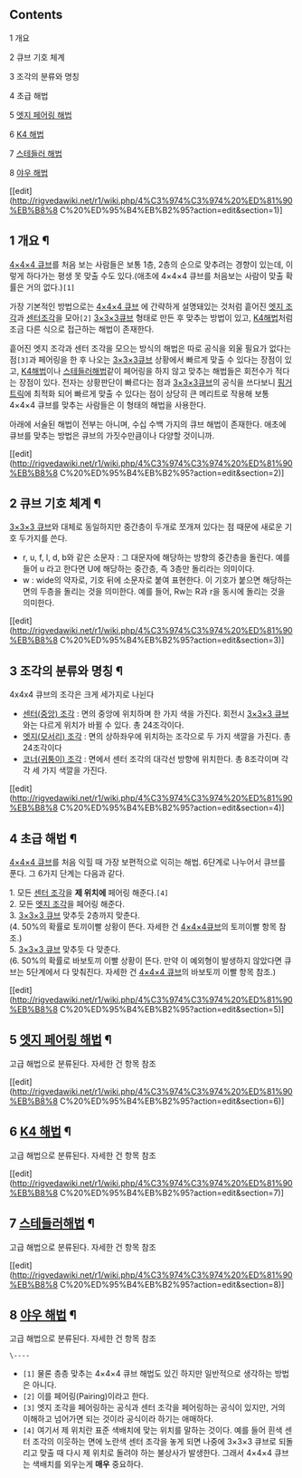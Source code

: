 ## Contents

    

1 개요

2 큐브 기호 체계

3 조각의 분류와 명칭

4 초급 해법

5 [엣지 페어링 해법](%EC%97%A3%EC%A7%80%20%ED%8E%98%EC%96%B4%EB%A7%81%20%ED%95%B4%EB%B2%95.md)

6 [K4 해법](K4%20%ED%95%B4%EB%B2%95.md)

7 [스테들러 해법](%EC%8A%A4%ED%85%8C%EB%93%A4%EB%9F%AC%20%ED%95%B4%EB%B2%95.md)

8 [야우 해법](%EC%95%BC%EC%9A%B0%20%ED%95%B4%EB%B2%95.md)

[[edit](http://rigvedawiki.net/r1/wiki.php/4%C3%974%C3%974%20%ED%81%90%EB%B8%8
C%20%ED%95%B4%EB%B2%95?action=edit&section=1)]

## 1 개요 ¶

[4×4×4 큐브](4%C3%974%C3%974%20%ED%81%90%EB%B8%8C.md)를 처음 보는 사람들은 보통 1층, 2층의
순으로 맞추려는 경향이 있는데, 이렇게 하다가는 평생 못 맞출 수도 있다.(애초에 4×4×4 큐브를 처음보는 사람이 맞출 확률은 거의
없다.)`[1]`

  

가장 기본적인 방법으로는 [4×4×4 큐브](4%C3%974%C3%974%20%ED%81%90%EB%B8%8C.md) 에 간략하게
설명돼있는 것처럼 흩어진 [엣지 조각](%EC%97%A3%EC%A7%80%20%EC%A1%B0%EA%B0%81.md)과 [센터조각](%EC%84%BC%ED%84%B0%20%EC%A1%B0%EA%B0%81.md)을 모아`[2]` [3×3×3큐브](3%C3%973%C3%973%20%ED%81%90%EB%B8%8C.md) 형태로 만든 후 맞추는 방법이 있고, [K4해법](K4%20%ED%95%B4%EB%B2%95.md)처럼 조금 다른 식으로 접근하는 해법이 존재한다.

  

흩어진 엣지 조각과 센터 조각을 모으는 방식의 해법은 따로 공식을 외울 필요가 없다는 점`[3]`과 페어링을 한 후 나오는 [3×3×3큐브](3%C3%973%C3%973%20%ED%81%90%EB%B8%8C.md) 상황에서 빠르게 맞출 수 있다는 장점이 있고, [K4해법](K4%20%ED%95%B4%EB%B2%95.md)이나 [스테들러해법](%EC%8A%A4%ED%85%8C%EB%93%A4%EB%9F%AC%20%ED%95%B4%EB%B2%95.md)같이 페어링을 하지
않고 맞추는 해법들은 회전수가 적다는 장점이 있다. 전자는 상황판단이 빠르다는 점과 [3×3×3큐브](3%C3%973%C3%973%20%ED%81%90%EB%B8%8C.md)의 공식을 쓰다보니 [핑거트릭](%ED%95%91%EA%B1%B0%20%ED%8A%B8%EB%A6%AD.md)에 최적화 되어 빠르게 맞출 수 있다는 점이 상당히
큰 메리트로 작용해 보통 4×4×4 큐브를 맞추는 사람들은 이 형태의 해법을 사용한다.

  

아래에 서술된 해법이 전부는 아니며, 수십 수백 가지의 큐브 해법이 존재한다. 애초에 큐브를 맞추는 방법은 큐브의 가짓수만큼이나 다양할
것이니까.

[[edit](http://rigvedawiki.net/r1/wiki.php/4%C3%974%C3%974%20%ED%81%90%EB%B8%8
C%20%ED%95%B4%EB%B2%95?action=edit&section=2)]

## 2 큐브 기호 체계 ¶

[3×3×3 큐브](3%C3%973%C3%973%20%ED%81%90%EB%B8%8C.md)와 대체로 동일하지만 중간층이 두개로 쪼개져
있다는 점 때문에 새로운 기호 두가지를 쓴다.  

  * r, u, f, l, d, b와 같은 소문자 : 그 대문자에 해당하는 방향의 중간층을 돌린다. 예를 들어 u 라고 한다면 U에 해당하는 중간층, 즉 3층만 돌리라는 의미이다.
  * w : wide의 약자로, 기호 뒤에 소문자로 붙여 표현한다. 이 기호가 붙으면 해당하는 면의 두층을 돌리는 것을 의미한다. 예를 들어, Rw는 R과 r을 동시에 돌리는 것을 의미한다.  

[[edit](http://rigvedawiki.net/r1/wiki.php/4%C3%974%C3%974%20%ED%81%90%EB%B8%8
C%20%ED%95%B4%EB%B2%95?action=edit&section=3)]

## 3 조각의 분류와 명칭 ¶

4x4x4 큐브의 조각은 크게 세가지로 나뉜다  

  * [센터(중앙) 조각](%EC%84%BC%ED%84%B0%20%EC%A1%B0%EA%B0%81.md) : 면의 중앙에 위치하며 한 가지 색을 가진다. 회전시 [3×3×3 큐브](3%C3%973%C3%973%20%ED%81%90%EB%B8%8C.md)와는 다르게 위치가 바뀔 수 있다. 총 24조각이다.
  * [엣지(모서리) 조각](%EC%97%A3%EC%A7%80%20%EC%A1%B0%EA%B0%81.md) : 면의 상하좌우에 위치하는 조각으로 두 가지 색깔을 가진다. 총 24조각이다
  * [코너(귀퉁이) 조각](%EC%BD%94%EB%84%88%20%EC%A1%B0%EA%B0%81.md) : 면에서 센터 조각의 대각선 방향에 위치한다. 총 8조각이며 각각 세 가지 색깔을 가진다.   

[[edit](http://rigvedawiki.net/r1/wiki.php/4%C3%974%C3%974%20%ED%81%90%EB%B8%8
C%20%ED%95%B4%EB%B2%95?action=edit&section=4)]

## 4 초급 해법 ¶

[4×4×4 큐브](4%C3%974%C3%974%20%ED%81%90%EB%B8%8C.md)를 처음 익힐 때 가장 보편적으로 익히는
해법. 6단계로 나누어서 큐브를 푼다. 그 6가지 단계는 다음과 같다.

  

1\. 모든 [센터 조각](%EC%84%BC%ED%84%B0%20%EC%A1%B0%EA%B0%81.md)을 **제 위치에** 페어링
해준다.`[4]`  
2\. 모든 [엣지 조각](%EC%97%A3%EC%A7%80%20%EC%A1%B0%EA%B0%81.md)을 페어링 해준다.  
3\. [3×3×3 큐브](3%C3%973%C3%973%20%ED%81%90%EB%B8%8C.md) 맞추듯 2층까지 맞춘다.  
(4. 50%의 확률로 토끼이빨 상황이 뜬다. 자세한 건 [4×4×4큐브](4%C3%974%C3%974%20%ED%81%90%EB%B8%8C.md)의 토끼이빨 항목 참조.)  
5\. [3×3×3 큐브](3%C3%973%C3%973%20%ED%81%90%EB%B8%8C.md) 맞추듯 다 맞춘다.  
(6. 50%의 확률로 바보토끼 이빨 상황이 뜬다. 만약 이 예외형이 발생하지 않았다면 큐브는 5단계에서 다 맞춰진다. 자세한 건
[4×4×4 큐브](4%C3%974%C3%974%20%ED%81%90%EB%B8%8C.md)의 바보토끼 이빨 항목 참조.)

[[edit](http://rigvedawiki.net/r1/wiki.php/4%C3%974%C3%974%20%ED%81%90%EB%B8%8
C%20%ED%95%B4%EB%B2%95?action=edit&section=5)]

## 5 [엣지 페어링 해법](%EC%97%A3%EC%A7%80%20%ED%8E%98%EC%96%B4%EB%A7%81%20%ED%95%B4%EB%B2%95.md) ¶

고급 해법으로 분류된다. 자세한 건 항목 참조

[[edit](http://rigvedawiki.net/r1/wiki.php/4%C3%974%C3%974%20%ED%81%90%EB%B8%8
C%20%ED%95%B4%EB%B2%95?action=edit&section=6)]

## 6 [K4 해법](K4%20%ED%95%B4%EB%B2%95.md) ¶

고급 해법으로 분류된다. 자세한 건 항목 참조

[[edit](http://rigvedawiki.net/r1/wiki.php/4%C3%974%C3%974%20%ED%81%90%EB%B8%8
C%20%ED%95%B4%EB%B2%95?action=edit&section=7)]

## 7 [스테들러해법](%EC%8A%A4%ED%85%8C%EB%93%A4%EB%9F%AC%20%ED%95%B4%EB%B2%95.md) ¶

고급 해법으로 분류된다. 자세한 건 항목 참조

[[edit](http://rigvedawiki.net/r1/wiki.php/4%C3%974%C3%974%20%ED%81%90%EB%B8%8
C%20%ED%95%B4%EB%B2%95?action=edit&section=8)]

## 8 [야우 해법](%EC%95%BC%EC%9A%B0%20%ED%95%B4%EB%B2%95.md) ¶

고급 해법으로 분류된다. 자세한 건 항목 참조

`\----`

  * `[1]` 물론 층층 맞추는 4×4×4 큐브 해법도 있긴 하지만 일반적으로 생각하는 방법은 아니다.
  * `[2]` 이를 페어링(Pairing)이라고 한다.
  * `[3]` 엣지 조각을 페어링하는 공식과 센터 조각을 페어링하는 공식이 있지만, 거의 이해하고 넘어가면 되는 것이라 공식이라 하기는 애매하다.
  * `[4]` 여기서 제 위치란 표준 색배치에 맞는 위치를 말하는 것이다. 예를 들어 흰색 센터 조각의 이웃하는 면에 노란색 센터 조각을 놓게 되면 나중에 3×3×3 큐브로 되돌리고 맞출 때 다시 제 위치로 돌려야 하는 불상사가 발생한다. 그래서 4×4×4 큐브는 색배치를 외우는게 **매우** 중요하다.

